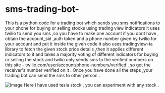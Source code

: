 # sms-trading-bot-
This is a python code for a trading bot which sends you sms notifications to your phone for buying or selling stocks using trading view indicators 
it uses twilio to send you sms ,so you have to make one account if you dont have , obtain the account_sid ,auth token and a phone number given by twilio for your account and put it inside the given code
it also uses tradingview-ta library to fetch the given stock price details ,then it applies different indicators to it and takes a majority voting of different indicators for buying or selling the stock
and twilio only sends sms to the verified numbers on this site - twilio.com/user/account/phone-numbers/verified , so get the receiver's number verified on it .
Once you have done all the steps ,your trading bot can send the sms to other person .

![image](https://user-images.githubusercontent.com/78251506/219942219-462f316a-d13b-4f4c-9bb4-0cfd79b1489e.png)
   Here i have used tesla stock , you can experiment with any stock .
